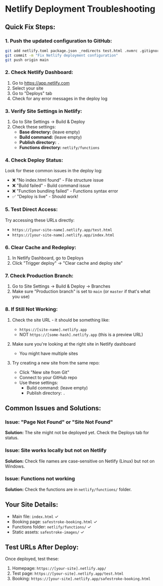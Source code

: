 # Netlify Deployment Troubleshooting

## Quick Fix Steps:

### 1. Push the updated configuration to GitHub:
```bash
git add netlify.toml package.json _redirects test.html .nvmrc .gitignore
git commit -m "Fix Netlify deployment configuration"
git push origin main
```

### 2. Check Netlify Dashboard:
1. Go to https://app.netlify.com
2. Select your site
3. Go to "Deploys" tab
4. Check for any error messages in the deploy log

### 3. Verify Site Settings in Netlify:
1. Go to Site Settings → Build & Deploy
2. Check these settings:
   - **Base directory:** (leave empty)
   - **Build command:** (leave empty)
   - **Publish directory:** `.`
   - **Functions directory:** `netlify/functions`

### 4. Check Deploy Status:
Look for these common issues in the deploy log:
- ❌ "No index.html found" - File structure issue
- ❌ "Build failed" - Build command issue
- ❌ "Function bundling failed" - Functions syntax error
- ✅ "Deploy is live" - Should work!

### 5. Test Direct Access:
Try accessing these URLs directly:
- `https://[your-site-name].netlify.app/test.html`
- `https://[your-site-name].netlify.app/index.html`

### 6. Clear Cache and Redeploy:
1. In Netlify Dashboard, go to Deploys
2. Click "Trigger deploy" → "Clear cache and deploy site"

### 7. Check Production Branch:
1. Go to Site Settings → Build & Deploy → Branches
2. Make sure "Production branch" is set to `main` (or `master` if that's what you use)

### 8. If Still Not Working:
1. Check the site URL - it should be something like:
   - `https://[site-name].netlify.app`
   - NOT `https://[some-hash].netlify.app` (this is a preview URL)

2. Make sure you're looking at the right site in Netlify dashboard
   - You might have multiple sites

3. Try creating a new site from the same repo:
   - Click "New site from Git"
   - Connect to your GitHub repo
   - Use these settings:
     - Build command: (leave empty)
     - Publish directory: `.`

## Common Issues and Solutions:

### Issue: "Page Not Found" or "Site Not Found"
**Solution:** The site might not be deployed yet. Check the Deploys tab for status.

### Issue: Site works locally but not on Netlify
**Solution:** Check file names are case-sensitive on Netlify (Linux) but not on Windows.

### Issue: Functions not working
**Solution:** Check the functions are in `netlify/functions/` folder.

## Your Site Details:
- Main file: `index.html` ✓
- Booking page: `safestroke-booking.html` ✓
- Functions folder: `netlify/functions/` ✓
- Static assets: `safestroke-images/` ✓

## Test URLs After Deploy:
Once deployed, test these:
1. Homepage: `https://[your-site].netlify.app/`
2. Test page: `https://[your-site].netlify.app/test.html`
3. Booking: `https://[your-site].netlify.app/safestroke-booking.html`
